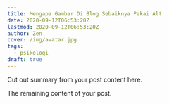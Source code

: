 ```yaml
---
title: Mengapa Gambar Di Blog Sebaiknya Pakai Alt
date: 2020-09-12T06:53:20Z
lastmod: 2020-09-12T06:53:20Z
author: Zen
cover: /img/avatar.jpg
tags:
  - psikologi
draft: true
---
```


Cut out summary from your post content here.

<!--more-->

The remaining content of your post.
